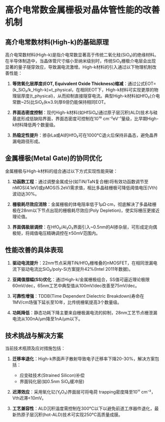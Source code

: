 # 高介电常数金属栅极对晶体管性能的改善机制

## 高介电常数材料(High-k)的基础原理

高介电常数材料(High-k)是指介电常数显著高于传统二氧化硅(SiO₂)的绝缘材料。在半导体制造中，当晶体管尺寸缩小至纳米级别时，传统SiO₂栅极介电层会出现显著的量子隧穿效应，导致漏电流激增。High-k材料的引入通过以下物理机制改善性能：

1. **等效氧化层厚度(EOT, Equivalent Oxide Thickness)缩减**：通过公式EOT=(k_SiO₂/k_High-k)×t_physical，在相同EOT下，High-k材料可实现更厚的物理层厚度(t_physical)，从而抑制直接隧穿电流。典型High-k材料如HfO₂(介电常数~25)比SiO₂(k≈3.9)厚6倍仍能保持相同EOT。

2. **界面态密度控制**：现代High-k材料(如HfSiO₄)通过原子层沉积(ALD)技术与硅基底形成低缺陷界面，界面态密度可控制在10¹⁰ cm⁻²eV⁻¹量级，比早期High-k材料降低两个数量级。

3. **热稳定性提升**：掺杂La或Al的HfO₂可在1000℃退火后保持非晶态，避免晶界漏电路径形成。

## 金属栅极(Metal Gate)的协同优化

金属栅极与High-k材料的组合通过以下方式实现性能突破：

1. **功函数工程**：通过调整金属成分(如TiN/TaN复合栅)将有效功函数调节至nMOS(4.1eV)或pMOS(5.2eV)需求值，相比多晶硅栅极可降低阈值电压(Vth)波动达30%。

2. **栅极耗尽效应消除**：金属栅极的体电阻率低于1μΩ·cm，彻底解决了多晶硅栅极在28nm以下节点出现的栅极耗尽效应(Poly Depletion)，使实际栅压更接近理论值。

3. **界面偶极层调控**：在HfO₂/Al₂O₃界面引入~0.5nm的Al掺杂层，可形成定向偶极矩，将阈值电压精确调控在±50mV范围内。

## 性能改善的具体表现

1. **驱动电流提升**：22nm节点采用TiN/HfO₂栅堆叠的nMOSFET，在相同泄漏电流下驱动电流比SiO₂/poly-Si方案提升42%(Intel 2011年数据)。

2. **亚阈值摆幅(SS)优化**：通过High-k/金属栅极组合，SS值可逼近理论极限60mV/dec，65nm工艺中典型值从100mV/dec改善至75mV/dec。

3. **可靠性增强**：TDDB(Time Dependent Dielectric Breakdown)寿命在1MV/cm场强下延长至10年，比传统栅氧提高3个数量级。

4. **功耗降低**：静态功耗下降主要来自栅极漏电流的抑制，28nm工艺节点栅泄漏电流从100nA/μm降至1nA/μm以下。

## 技术挑战与解决方案

当前技术瓶颈及应对措施包括：

1. **迁移率退化**：High-k界面声子散射导致电子迁移率下降20-30%，解决方案包括：
   - 应变硅技术(Strained Silicon)补偿
   - 界面钝化层(如0.5nm SiO₂缓冲层)

2. **迟滞效应**：采用氧化钇(Y₂O₃)界面层可将电荷 trapping密度降至10¹¹ cm⁻²，Vth迟滞<10mV。

3. **工艺兼容性**：ALD沉积温度需控制在300℃以下以避免前道工序器件退化，最新热原子层沉积(hot-ALD)技术可实现250℃高质量成膜。